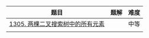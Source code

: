 | 题目                                                         | 题解 | 难度 |
| ------------------------------------------------------------ | ---- | ---- |
| [1305. 两棵二叉搜索树中的所有元素](https://leetcode-cn.com/problems/all-elements-in-two-binary-search-trees/) |      | 中等 |
|                                                              |      |      |

